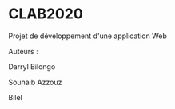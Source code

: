 # CLAB2020
Projet de développement d'une application Web

Auteurs : 

Darryl Bilongo

Souhaib Azzouz

Bilel 
